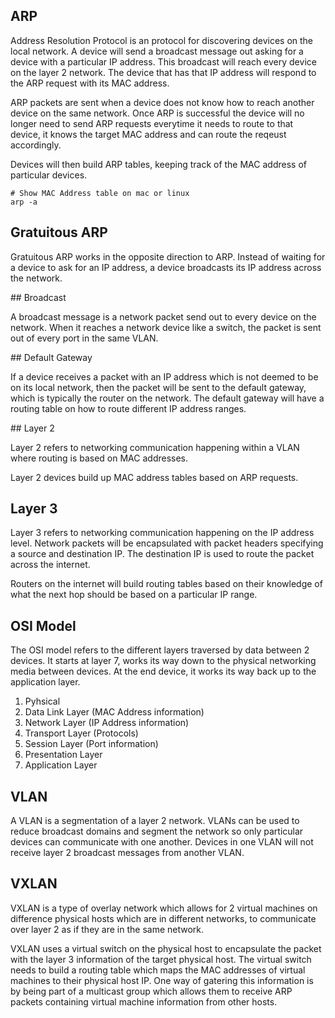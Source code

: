 ## ARP

Address Resolution Protocol is an protocol for discovering devices on the local network. A device will send a broadcast message out asking for a device with a particular IP address. This broadcast will reach every device on the layer 2 network. The device that has that IP address will respond to the ARP request with its MAC address.

ARP packets are sent when a device does not know how to reach another device on the same network. Once ARP is successful the device will no longer need to send ARP requests everytime it needs to route to that device, it knows the target MAC address and can route the reqeust accordingly.

Devices will then build ARP tables, keeping track of the MAC address of particular devices.

```
# Show MAC Address table on mac or linux
arp -a
```

## Gratuitous ARP

Gratuitous ARP works in the opposite direction to ARP. Instead of waiting for a device to ask for an IP address, a device broadcasts its IP address across the network.

## Broadcast

A broadcast message is a network packet send out to every device on the network. When it reaches a network device like a switch, the packet is sent out of every port in the same VLAN.

## Default Gateway

If a device receives a packet with an IP address which is not deemed to be on its local network, then the packet will be sent to the default gateway, which is typically the router on the network. The default gateway will have a routing table on how to route different IP address ranges.

## Layer 2

Layer 2 refers to networking communication happening within a VLAN where routing is based on MAC addresses.

Layer 2 devices build up MAC address tables based on ARP requests.

## Layer 3

Layer 3 refers to networking communication happening on the IP address level. Network packets will be encapsulated with packet headers specifying a source and destination IP. The destination IP is used to route the packet across the internet.

Routers on the internet will build routing tables based on their knowledge of what the next hop should be based on a particular IP range.

## OSI Model

The OSI model refers to the different layers traversed by data between 2 devices. It starts at layer 7, works its way down to the physical networking media between devices. At the end device, it works its way back up to the application layer.

1. Pyhsical
2. Data Link Layer (MAC Address information)
3. Network Layer (IP Address information)
4. Transport Layer (Protocols)
5. Session Layer (Port information)
6. Presentation Layer
7. Application Layer

## VLAN

A VLAN is a segmentation of a layer 2 network. VLANs can be used to reduce broadcast domains and segment the network so only particular devices can communicate with one another. Devices in one VLAN will not receive layer 2 broadcast messages from another VLAN.

## VXLAN

VXLAN is a type of overlay network which allows for 2 virtual machines on difference physical hosts which are in different networks, to communicate over layer 2 as if they are in the same network.

VXLAN uses a virtual switch on the physical host to encapsulate the packet with the layer 3 information of the target physical host. The virtual switch needs to build a routing table which maps the MAC addresses of virtual machines to their physical host IP. One way of gatering this information is by being part of a multicast group which allows them to receive ARP packets containing virtual machine information from other hosts.
